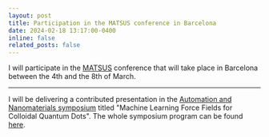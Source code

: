 ```yaml
---
layout: post
title: Participation in the MATSUS conference in Barcelona
date: 2024-02-18 13:17:00-0400
inline: false
related_posts: false
---
```


I will participate in the <a href="https://www.nanoge.org/MATSUS24/home">MATSUS</a> conference that will take place in Barcelona between the 4th and the 8th of March.

---

I will be delivering a contributed presentation in the <a href="https://www.nanoge.org/MATSUS24/symposia?t=64ec43367375906ec01d236b">Automation and Nanomaterials symposium</a> titled "Machine Learning Force Fields for Colloidal Quantum Dots". The whole symposium program can be found <a href="https://www.nanoge.org/MATSUS24/program/program?t=64ec43367375906ec01d236b">here</a>.

